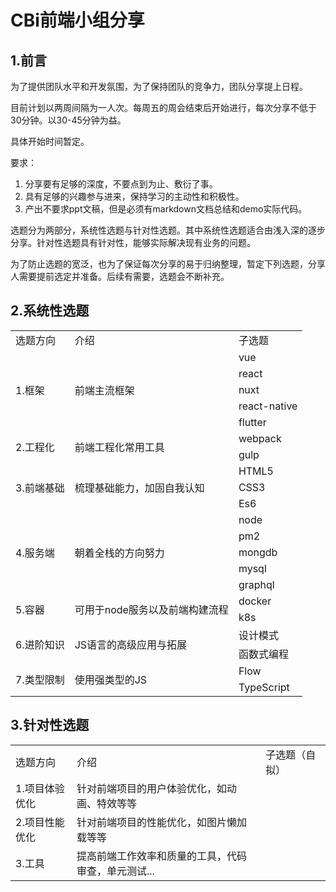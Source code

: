 # CBi前端小组分享

## 1.前言

为了提供团队水平和开发氛围，为了保持团队的竞争力，团队分享提上日程。

目前计划以两周间隔为一人次。每周五的周会结束后开始进行，每次分享不低于30分钟。以30-45分钟为益。

具体开始时间暂定。

要求：

1. 分享要有足够的深度，不要点到为止、敷衍了事。
2. 具有足够的兴趣参与进来，保持学习的主动性和积极性。
3. 产出不要求ppt文稿，但是必须有markdown文档总结和demo实际代码。


选题分为两部分，系统性选题与针对性选题。其中系统性选题适合由浅入深的逐步分享。针对性选题具有针对性，能够实际解决现有业务的问题。

为了防止选题的宽泛，也为了保证每次分享的易于归纳整理，暂定下列选题，分享人需要提前选定并准备。后续有需要，选题会不断补充。

## 2.系统性选题

<table>
	<tr>
		<td>选题方向</td>
		<td>介绍</td>
    <td>子选题</td>
	</tr>
  <tr>
    <td rowspan="5">1.框架</td>
    <td rowspan="5">前端主流框架</td>
    <td>vue</td>
  </tr>
  <tr>
    <td>react</td>
  </tr>
  <tr>
    <td>nuxt</td>
  </tr>
  <tr>
    <td>react-native</td>
  </tr>
  <tr>
    <td>flutter</td>
  </tr>
  <tr>
    <td rowspan="2">2.工程化</td>
    <td rowspan="2">前端工程化常用工具</td>
    <td>webpack</td>
  </tr>
  <tr>
    <td>gulp</td>
  </tr>
  <tr>
    <td rowspan="3">3.前端基础</td>
    <td rowspan="3">梳理基础能力，加固自我认知</td>
    <td>HTML5</td>
  </tr>
  <tr>
    <td>CSS3</td>
  </tr>
  <tr>
    <td>Es6</td>
  </tr>
  <tr>
    <td rowspan="5">4.服务端</td>
    <td rowspan="5">朝着全栈的方向努力</td>
    <td>node</td>
  </tr>
  <tr>
    <td>pm2</td>
  </tr>
  <tr>
    <td>mongdb</td>
  </tr>
  <tr>
    <td>mysql</td>
  </tr>
  <tr>
    <td>graphql</td>
  </tr>
  <tr>
    <td rowspan="2">5.容器</td>
    <td rowspan="2">可用于node服务以及前端构建流程</td>
    <td>docker</td>
  </tr>
  <tr>
    <td>k8s</td>
  </tr>
  <tr>
    <td rowspan="2">6.进阶知识</td>
    <td rowspan="2">JS语言的高级应用与拓展</td>
    <td>设计模式</td>
  </tr>
  <tr>
    <td>函数式编程</td>
  </tr>
  <tr>
    <td rowspan="2">7.类型限制</td>
    <td rowspan="2">使用强类型的JS</td>
    <td>Flow</td>
  </tr>
  <tr>
    <td>TypeScript</td>
  </tr>
</table>


## 3.针对性选题

<table>
  <tr>
    <td>选题方向</td>
    <td>介绍</td>
    <td>子选题（自拟）</td>
  </tr> 
  <tr>
    <td>1.项目体验优化</td>
    <td>针对前端项目的用户体验优化，如动画、特效等等</td>
    <td></td>
  </tr>
  <tr>
    <td>2.项目性能优化</td>
    <td>针对前端项目的性能优化，如图片懒加载等等</td>
    <td></td>
  </tr>
  <tr>
    <td>3.工具</td>
    <td>提高前端工作效率和质量的工具，代码审查，单元测试...</td>
    <td></td>
  </tr>
</table>

